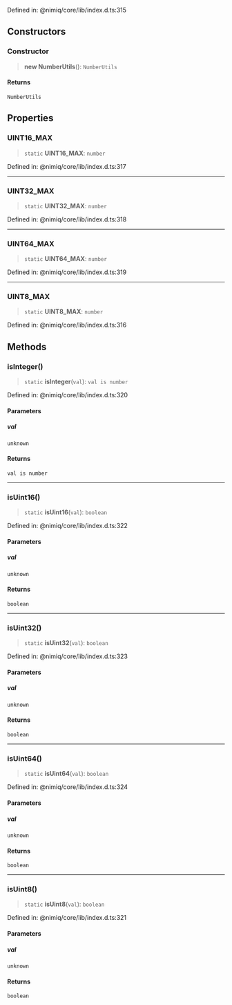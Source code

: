 Defined in: @nimiq/core/lib/index.d.ts:315

## Constructors

### Constructor

> **new NumberUtils**(): `NumberUtils`

#### Returns

`NumberUtils`

## Properties

### UINT16\_MAX

> `static` **UINT16\_MAX**: `number`

Defined in: @nimiq/core/lib/index.d.ts:317

***

### UINT32\_MAX

> `static` **UINT32\_MAX**: `number`

Defined in: @nimiq/core/lib/index.d.ts:318

***

### UINT64\_MAX

> `static` **UINT64\_MAX**: `number`

Defined in: @nimiq/core/lib/index.d.ts:319

***

### UINT8\_MAX

> `static` **UINT8\_MAX**: `number`

Defined in: @nimiq/core/lib/index.d.ts:316

## Methods

### isInteger()

> `static` **isInteger**(`val`): `val is number`

Defined in: @nimiq/core/lib/index.d.ts:320

#### Parameters

##### val

`unknown`

#### Returns

`val is number`

***

### isUint16()

> `static` **isUint16**(`val`): `boolean`

Defined in: @nimiq/core/lib/index.d.ts:322

#### Parameters

##### val

`unknown`

#### Returns

`boolean`

***

### isUint32()

> `static` **isUint32**(`val`): `boolean`

Defined in: @nimiq/core/lib/index.d.ts:323

#### Parameters

##### val

`unknown`

#### Returns

`boolean`

***

### isUint64()

> `static` **isUint64**(`val`): `boolean`

Defined in: @nimiq/core/lib/index.d.ts:324

#### Parameters

##### val

`unknown`

#### Returns

`boolean`

***

### isUint8()

> `static` **isUint8**(`val`): `boolean`

Defined in: @nimiq/core/lib/index.d.ts:321

#### Parameters

##### val

`unknown`

#### Returns

`boolean`
